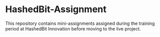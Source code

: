 # HashedBit-Assignment
This repository contains mini-assignments assigned during the training period at HashedBit Innovation before moving to the live project.

